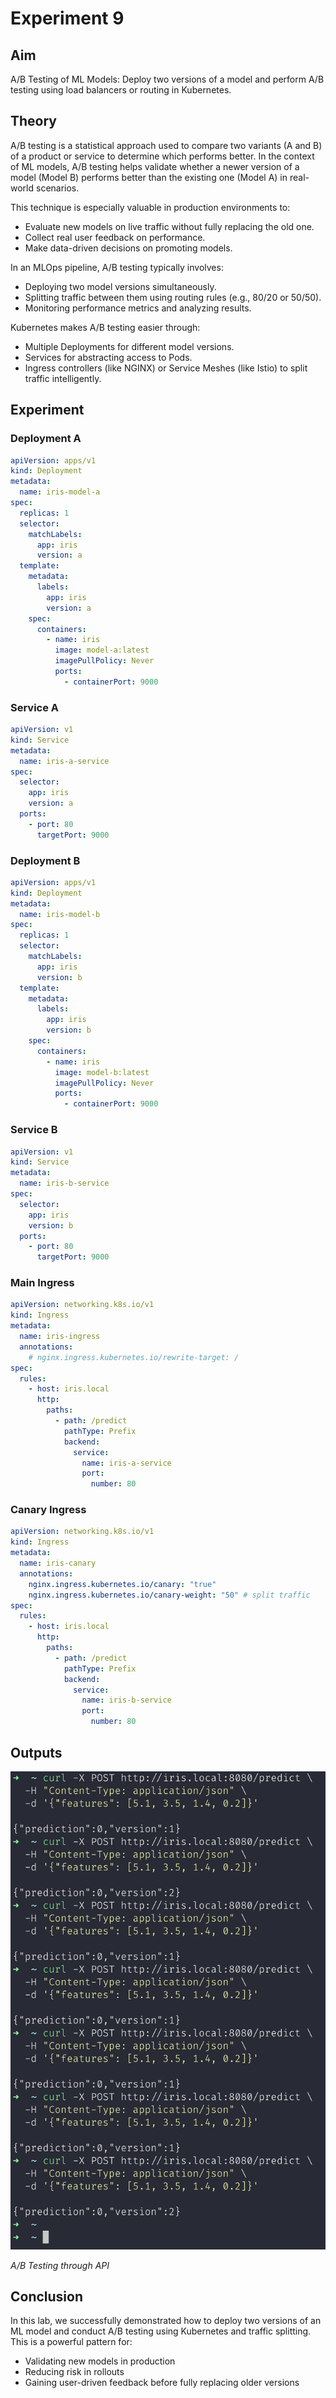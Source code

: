 # Experiment 9

## Aim

A/B Testing of ML Models: Deploy two versions of a model and perform A/B testing using load balancers or routing in Kubernetes.

## Theory

A/B testing is a statistical approach used to compare two variants (A and B) of a product or service to determine which performs better. In the context of ML models, A/B testing helps validate whether a newer version of a model (Model B) performs better than the existing one (Model A) in real-world scenarios.

This technique is especially valuable in production environments to:

- Evaluate new models on live traffic without fully replacing the old one.
- Collect real user feedback on performance.
- Make data-driven decisions on promoting models.

In an MLOps pipeline, A/B testing typically involves:

- Deploying two model versions simultaneously.
- Splitting traffic between them using routing rules (e.g., 80/20 or 50/50).
- Monitoring performance metrics and analyzing results.

Kubernetes makes A/B testing easier through:

- Multiple Deployments for different model versions.
- Services for abstracting access to Pods.
- Ingress controllers (like NGINX) or Service Meshes (like Istio) to split traffic intelligently.

## Experiment

### Deployment A

```yaml
apiVersion: apps/v1
kind: Deployment
metadata:
  name: iris-model-a
spec:
  replicas: 1
  selector:
    matchLabels:
      app: iris
      version: a
  template:
    metadata:
      labels:
        app: iris
        version: a
    spec:
      containers:
        - name: iris
          image: model-a:latest
          imagePullPolicy: Never
          ports:
            - containerPort: 9000
```

### Service A

```yaml
apiVersion: v1
kind: Service
metadata:
  name: iris-a-service
spec:
  selector:
    app: iris
    version: a
  ports:
    - port: 80
      targetPort: 9000
```

### Deployment B

```yaml
apiVersion: apps/v1
kind: Deployment
metadata:
  name: iris-model-b
spec:
  replicas: 1
  selector:
    matchLabels:
      app: iris
      version: b
  template:
    metadata:
      labels:
        app: iris
        version: b
    spec:
      containers:
        - name: iris
          image: model-b:latest
          imagePullPolicy: Never
          ports:
            - containerPort: 9000
```

### Service B

```yaml
apiVersion: v1
kind: Service
metadata:
  name: iris-b-service
spec:
  selector:
    app: iris
    version: b
  ports:
    - port: 80
      targetPort: 9000
```

### Main Ingress

```yaml
apiVersion: networking.k8s.io/v1
kind: Ingress
metadata:
  name: iris-ingress
  annotations:
    # nginx.ingress.kubernetes.io/rewrite-target: /
spec:
  rules:
    - host: iris.local
      http:
        paths:
          - path: /predict
            pathType: Prefix
            backend:
              service:
                name: iris-a-service
                port:
                  number: 80
```

### Canary Ingress

```yaml
apiVersion: networking.k8s.io/v1
kind: Ingress
metadata:
  name: iris-canary
  annotations:
    nginx.ingress.kubernetes.io/canary: "true"
    nginx.ingress.kubernetes.io/canary-weight: "50" # split traffic
spec:
  rules:
    - host: iris.local
      http:
        paths:
          - path: /predict
            pathType: Prefix
            backend:
              service:
                name: iris-b-service
                port:
                  number: 80
```

## Outputs

![](./outputs/1.png)

_A/B Testing through API_

## Conclusion

In this lab, we successfully demonstrated how to deploy two versions of an ML model and conduct A/B testing using Kubernetes and traffic splitting. This is a powerful pattern for:

- Validating new models in production
- Reducing risk in rollouts
- Gaining user-driven feedback before fully replacing older versions
